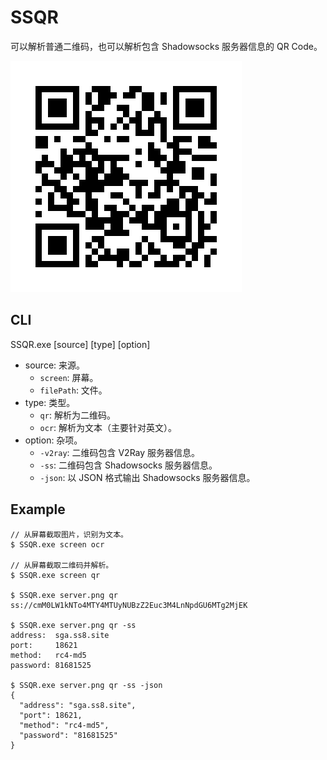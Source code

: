 # SSQR

可以解析普通二维码，也可以解析包含 Shadowsocks 服务器信息的 QR Code。

![](./assets/server.png)

## CLI

SSQR.exe [source] [type] [option]

* source: 来源。
    * `screen`: 屏幕。
    * `filePath`: 文件。
* type: 类型。
    * `qr`: 解析为二维码。
    * `ocr`: 解析为文本（主要针对英文）。
* option: 杂项。
    * `-v2ray`: 二维码包含 V2Ray 服务器信息。
    * `-ss`: 二维码包含 Shadowsocks 服务器信息。
    * `-json`: 以 JSON 格式输出 Shadowsocks 服务器信息。

## Example
```
// 从屏幕截取图片，识别为文本。
$ SSQR.exe screen ocr

// 从屏幕截取二维码并解析。
$ SSQR.exe screen qr

$ SSQR.exe server.png qr
ss://cmM0LW1kNTo4MTY4MTUyNUBzZ2Euc3M4LnNpdGU6MTg2MjEK

$ SSQR.exe server.png qr -ss
address:  sga.ss8.site
port:     18621
method:   rc4-md5
password: 81681525

$ SSQR.exe server.png qr -ss -json
{
  "address": "sga.ss8.site",
  "port": 18621,
  "method": "rc4-md5",
  "password": "81681525"
}
```
